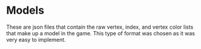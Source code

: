# Models
These are json files that contain the raw vertex, index, and vertex color lists that make up a model in the game. This type of format was chosen as it was very easy to implement.